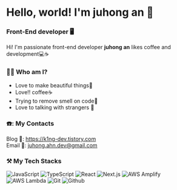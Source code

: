 
# Hello, world! I'm juhong an :wave:
### Front-End developer 🖥️

Hi! I'm passionate front-end developer **juhong an** likes coffee and development💻☕
### 💁‍♂️ Who am I?
- Love to make beautiful things🌻
- Love!! coffee☕
- Trying to remove smell on code👃
- Love to talking with strangers 💬

### ☎️: My Contacts
Blog 📖: https://k1ng-dev.tistory.com  
Email 📧: juhong.ahn.dev@gmail.com
  
### ⚒️ My Tech Stacks
![JavaScript](https://img.shields.io/badge/JavaScript-F7DF1E?style=flat-square&logo=javascript&logoColor=white)
![TypeScript](https://img.shields.io/badge/TypeScript-3178C6?style=flat-square&logo=typescript&logoColor=white)
![React](https://img.shields.io/badge/React-61DAFB?style=flat-square&logo=react&logoColor=white)
![Next.js](https://img.shields.io/badge/Next.js-000000?style=flat-square&logo=nextdotjs&logoColor=white)
![AWS Amplify](https://img.shields.io/badge/Amplify-FF9900?style=flat-square&logo=awsamplify&logoColor=white)
![AWS Lambda](https://img.shields.io/badge/Lambda-FF9900?style=flat-square&logo=awslambda&logoColor=white)
![Git](https://img.shields.io/badge/Git-F05032?style=flat-square&logo=git&logoColor=white)
![Github](https://img.shields.io/badge/Github-181717?style=flat-square&logo=github&logoColor=white)





